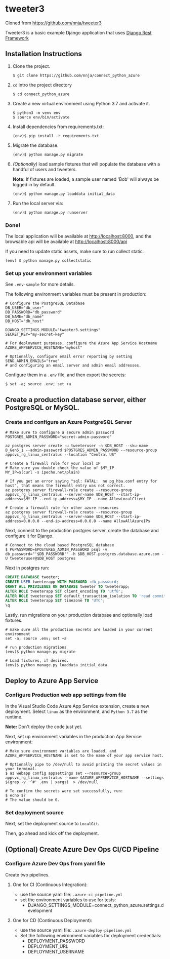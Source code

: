tweeter3
=======
Cloned from https://github.com/nnja/tweeter3

Tweeter3 is a basic example Django application that uses [Django Rest Framework](https://github.com/encode/django-rest-framework)


## Installation Instructions

1. Clone the project.
    ```shell
    $ git clone https://github.com/nnja/connect_python_azure
    ```
1. `cd` intro the project directory
    ```shell
    $ cd connect_python_azure
    ```
1. Create a new virtual environment using Python 3.7 and activate it.
    ```shell
    $ python3 -m venv env
    $ source env/bin/activate
    ```
1. Install dependencies from requirements.txt:
    ```shell
    (env)$ pip install -r requirements.txt
    ```
1. Migrate the database.
    ```shell
    (env)$ python manage.py migrate
    ```
1. *(Optionally)* load sample fixtures that will populate the database with a handful of users and tweeters.

    **Note:** If fixtures are loaded, a sample user named 'Bob' will always be logged in by default.
    ```shell
    (env)$ python manage.py loaddata initial_data
    ```
1. Run the local server via:
    ```shell
    (env)$ python manage.py runserver
    ```

### Done!
The local application will be available at <a href="http://localhost:8000" target="_blank">http://localhost:8000</a>, and the browsable api will be available at <a href="http://localhost:8000/api" target="_blank">http://localhost:8000/api</a>

If you need to update static assets, make sure to run collect static.
```shell
(env) $ python manage.py collectstatic
```

### Set up your environment variables

See `.env-sample` for more details.

The following environment variables must be present in production:

```shell
# Configure the PostgreSQL Database
DB_USER="db_user"
DB_PASSWORD="db_password"
DB_NAME="db_name"
DB_HOST="db_host"

DJANGO_SETTINGS_MODULE="tweeter3.settings"
SECRET_KEY="my-secret-key"

# For deployment purposes, configure the Azure App Service Hostname
AZURE_APPSERVICE_HOSTNAME="myhost"

# Optionally, configure email error reporting by setting SEND_ADMIN_EMAILS="true"
# and configuring an email server and admin email addresses.
```

Configure them in a `.env` file, and then export the secrets:
```shell
$ set -a; source .env; set +a
```

## Create a production database server, either PostgreSQL or MySQL.

### Create and configure an Azure PostgreSQL Server

```shell
# Make sure to configure a secure admin password
POSTGRES_ADMIN_PASSWORD="secret-admin-password"

az postgres server create -u tweeteruser -n $DB_HOST --sku-name B_Gen5_1 --admin-password $POSTGRES_ADMIN_PASSWORD --resource-group appsvc_rg_linux_centralus --location "Central US"

# Create a firewall rule for your local IP
# Make sure you double check the value of $MY_IP
MY_IP=$(curl -s ipecho.net/plain)

# If you get an error saying "sql: FATAL:  no pg_hba.conf entry for host", that means the firewall entry was not correct.
az postgres server firewall-rule create --resource-group appsvc_rg_linux_centralus --server-name $DB_HOST --start-ip-address=$MY_IP --end-ip-address=$MY_IP --name AllowLocalClient

# Create a firewall rule for other azure resources
az postgres server firewall-rule create --resource-group appsvc_rg_linux_centralus --server-name $DB_HOST --start-ip-address=0.0.0.0 --end-ip-address=0.0.0.0 --name AllowAllAzureIPs
```

Next, connect to the production postgres server, create the database and configure it for Django.

```shell
# Connect to the cloud based PostgreSQL database
$ PGPASSWORD=$POSTGRES_ADMIN_PASSWORD psql -v db_password="'$DB_PASSWORD'" -h $DB_HOST.postgres.database.azure.com -U tweeteruser@$DB_HOST postgres
```

Next in postgres run:
```sql
CREATE DATABASE tweeter;
CREATE USER tweeterapp WITH PASSWORD :db_password;
GRANT ALL PRIVILEGES ON DATABASE tweeter TO tweeterapp;
ALTER ROLE tweeterapp SET client_encoding TO 'utf8';
ALTER ROLE tweeterapp SET default_transaction_isolation TO 'read committed';
ALTER ROLE tweeterapp SET timezone TO 'UTC';
\q
```

Lastly, run migrations on your production database and optionally load fixtures.

```shell
# make sure all the production secrets are loaded in your current environment
set -a; source .env; set +a

# run production migrations
(env)$ python manage.py migrate

# Load fixtures, if desired.
(env)$ python manage.py loaddata initial_data
```

## Deploy to Azure App Service

### Configure Production web app settings from file

In the Visual Studio Code Azure App Service extension, create a new deployment. Select `linux` as the environment, and `Python 3.7` as the runtime.

**Note:** Don't deploy the code just yet.

Next, set up environment variables in the production App Service environment:

```shell
# Make sure environment variables are loaded, and AZURE_APPSERVICE_HOSTNAME is set to the name of your app service host.

# Optionally pipe to /dev/null to avoid printing the secret values in your terminal.
$ az webapp config appsettings set --resource-group appsvc_rg_linux_centralus --name $AZURE_APPSERVICE_HOSTNAME --settings $(grep -v '^#' .env | xargs)  > /dev/null

# To confirm the secrets were set successfully, run:
$ echo $?
# The value should be 0.
```

### Set deployment source

Next, set the deployment source to `LocalGit`.

Then, go ahead and kick off the deployment.

## (Optional) Create Azure Dev Ops CI/CD Pipeline

### Configure Azure Dev Ops from yaml file

Create two pipelines.

1. One for CI (Continuous Integration):
    - use the source yaml file: `.azure-ci-pipeline.yml`
    - set the environment variables to use for tests:
        - DJANGO_SETTINGS_MODULE=connect_python_azure.settings.development

1. One for CD (Continuous Deployment):
    - use the source yaml file: `.azure-deploy-pipeline.yml`
    - Set the following environment variables for deployment credentials:
        - DEPLOYMENT_PASSWORD
        - DEPLOYMENT_URL
        - DEPLOYMENT_USERNAME

